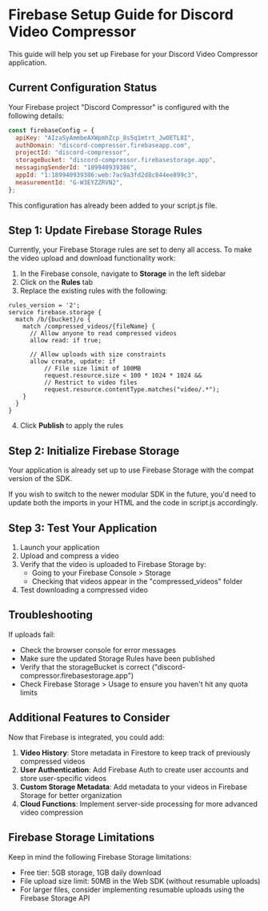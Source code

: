 # Firebase Setup Guide for Discord Video Compressor

This guide will help you set up Firebase for your Discord Video Compressor application.

## Current Configuration Status

Your Firebase project "Discord Compressor" is configured with the following details:

```javascript
const firebaseConfig = {
  apiKey: "AIzaSyAmmbeAXWpmhZcp_8s5q1mtrt_JwOETL8I",
  authDomain: "discord-compressor.firebaseapp.com",
  projectId: "discord-compressor",
  storageBucket: "discord-compressor.firebasestorage.app",
  messagingSenderId: "189940939386",
  appId: "1:189940939386:web:7ac9a3fd2d8c844ee899c3",
  measurementId: "G-W3EYZZRVN2",
};
```

This configuration has already been added to your script.js file.

## Step 1: Update Firebase Storage Rules

Currently, your Firebase Storage rules are set to deny all access. To make the video upload and download functionality work:

1. In the Firebase console, navigate to **Storage** in the left sidebar
2. Click on the **Rules** tab
3. Replace the existing rules with the following:

```
rules_version = '2';
service firebase.storage {
  match /b/{bucket}/o {
    match /compressed_videos/{fileName} {
      // Allow anyone to read compressed videos
      allow read: if true;

      // Allow uploads with size constraints
      allow create, update: if
          // File size limit of 100MB
          request.resource.size < 100 * 1024 * 1024 &&
          // Restrict to video files
          request.resource.contentType.matches("video/.*");
    }
  }
}
```

4. Click **Publish** to apply the rules

## Step 2: Initialize Firebase Storage

Your application is already set up to use Firebase Storage with the compat version of the SDK.

If you wish to switch to the newer modular SDK in the future, you'd need to update both the imports in your HTML and the code in script.js accordingly.

## Step 3: Test Your Application

1. Launch your application
2. Upload and compress a video
3. Verify that the video is uploaded to Firebase Storage by:
   - Going to your Firebase Console > Storage
   - Checking that videos appear in the "compressed_videos" folder
4. Test downloading a compressed video

## Troubleshooting

If uploads fail:

- Check the browser console for error messages
- Make sure the updated Storage Rules have been published
- Verify that the storageBucket is correct ("discord-compressor.firebasestorage.app")
- Check Firebase Storage > Usage to ensure you haven't hit any quota limits

## Additional Features to Consider

Now that Firebase is integrated, you could add:

1. **Video History**: Store metadata in Firestore to keep track of previously compressed videos
2. **User Authentication**: Add Firebase Auth to create user accounts and store user-specific videos
3. **Custom Storage Metadata**: Add metadata to your videos in Firebase Storage for better organization
4. **Cloud Functions**: Implement server-side processing for more advanced video compression

## Firebase Storage Limitations

Keep in mind the following Firebase Storage limitations:

- Free tier: 5GB storage, 1GB daily download
- File upload size limit: 50MB in the Web SDK (without resumable uploads)
- For larger files, consider implementing resumable uploads using the Firebase Storage API

